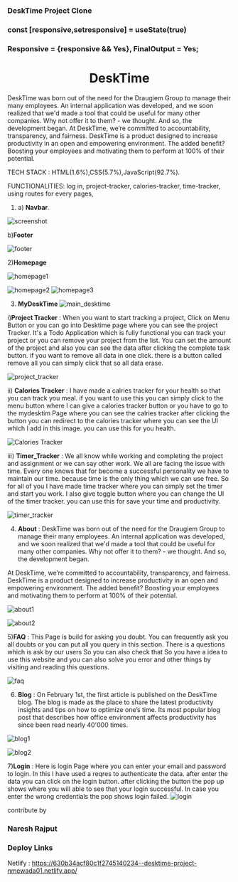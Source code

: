 ### DeskTime Project Clone
### const [responsive,setresponsive] = useState(true)
### Responsive = {responsive && Yes}, FinalOutput = Yes;
<h1 align="center">DeskTime</h1>

DeskTime was born out of the need for the Draugiem Group to manage their many employees. An internal application was developed, and we soon realized that we'd made a tool that could be useful for many other companies. Why not offer it to them? - we thought. And so, the development began.
At DeskTime, we’re committed to accountability, transparency, and fairness. DeskTime is a product designed to increase productivity in an open and empowering environment. The added benefit? Boosting your employees and motivating them to perform at 100% of their potential.

TECH STACK : HTML(1.6%),CSS(5.7%),JavaScript(92.7%).

FUNCTIONALITIES: log in, project-tracker, calories-tracker, time-tracker, using routes for every pages,



1) a) <b>Navbar</b>.

![screenshot](https://user-images.githubusercontent.com/101567054/187068229-89c7b00a-14b8-452f-8fbf-361972340f6f.png)

b)<b>Footer</b>

![footer](https://user-images.githubusercontent.com/101567054/187090436-a507ac3d-d9e4-48fe-bb84-12983c90e0a7.png)

2)<b>Homepage</b>

![homepage1](https://user-images.githubusercontent.com/101567054/187090572-43a277c1-1a16-424c-ac9a-e1229edc3649.png)

![homepage2](https://user-images.githubusercontent.com/101567054/187090575-2553e848-cc2b-48ad-8ca8-6a4baff16571.png)
![homepage3](https://user-images.githubusercontent.com/101567054/187090580-9fe27d91-1a22-4261-a4eb-406f37ce5813.png)

3) <b>MyDeskTime</b>
![main_desktime](https://user-images.githubusercontent.com/101567054/187090759-73274fb0-e5bc-44eb-b3ef-a439365947f6.png)

i)<b>Project Tracker</b> : When you want to start tracking a project, Click on Menu Button or you can go into Desktime page where you can see the project Tracker. It's a Todo Application which is fully functional you can track your project or you can remove your project from the list. 
You can set the amount of the project and also you can see the data after clicking the complete task button. if you want to remove all data in one click. there is a button called remove all you can simply click that so all data erase.


![project_tracker](https://user-images.githubusercontent.com/101567054/187090769-9768308e-77e0-43e5-8c2f-81d2a758554e.png)

ii) <b>Calories Tracker</b> : I have made a calries tracker for your health so that you can track you meal. if you want to use this you can simply click to the menu button where I can give a calories tracker button or you have to go to the mydesktim Page where you can see the calries tracker after clicking the button you can redirect to the calories tracker where you can see the UI which I add in this image. you can use this for you health.


![Calories Tracker](https://user-images.githubusercontent.com/101567054/187090781-c1ba9295-d41f-4a84-93dc-403438757b5a.png)

iii) <b>Timer_Tracker</b> : We all know while working and completing the project and assignment or we can say other work. We all are facing the issue with time. Every one knows that for become a successful personality we have to maintain our time. because time is the only thing which we can use free. So for all of you I have made time tracker where you can simply set the timer and start you work. I also give toggle button where you can change the UI of the timer tracker. you can use this for save your time and productivity.


![timer_tracker](https://user-images.githubusercontent.com/101567054/187090801-c58d1b0e-2857-410f-9698-55aa2f390b17.png)


4) <b>About</b> : DeskTime was born out of the need for the Draugiem Group to manage their many employees. An internal application was developed, and we soon realized that we'd made a tool that could be useful for many other companies. Why not offer it to them? - we thought. And so, the development began.

At DeskTime, we’re committed to accountability, transparency, and fairness. DeskTime is a product designed to increase productivity in an open and empowering environment. The added benefit? Boosting your employees and motivating them to perform at 100% of their potential.

![about1](https://user-images.githubusercontent.com/101567054/187091591-45b3529f-5127-419e-b406-d8d1fa207ad6.png)

![about2](https://user-images.githubusercontent.com/101567054/187091593-723f2995-0748-4e4d-a748-945107202432.png)





5)<b>FAQ</b> : This Page is build for asking you doubt. You can frequently ask you all doubts or you can put all you query in this section. There is a questions which is ask by our users So you can also check that So you have a idea to use this website and you can also solve you error and other things by visiting and reading this questions.


![faq](https://user-images.githubusercontent.com/101567054/187091604-adea61d8-9159-41ac-a4ed-36d1380dba8d.png)



6) <b>Blog</b> :  On February 1st, the first article is published on the DeskTime blog. The blog is made as the place to share the latest productivity insights and tips on how to optimize one’s time. Its most popular blog post that describes how office environment affects productivity has since been read nearly 40'000 times.


![blog1](https://user-images.githubusercontent.com/101567054/187091610-d1a81a50-4d03-4f0f-8726-ebd6328694e7.png)

![blog2](https://user-images.githubusercontent.com/101567054/187091616-964579be-deda-4f4e-9d37-0424923cbba3.png)



7)<b>Login</b> : Here is login Page where you can enter your email and password to login. In this I have used a reqres to authenticate the data. after enter the data you can click on the login button. after clicking the button the pop up shows where you will able to see that your login successful. In case you enter the wrong credentials the pop shows login failed. 
![login](https://user-images.githubusercontent.com/101567054/187091625-d7b967fe-2d0d-4351-9074-7824dd272154.png)


contribute by 
### Naresh Rajput

### Deploy Links

Netlify : https://630b34acf80c1f2745140234--desktime-project-nmewada01.netlify.app/
